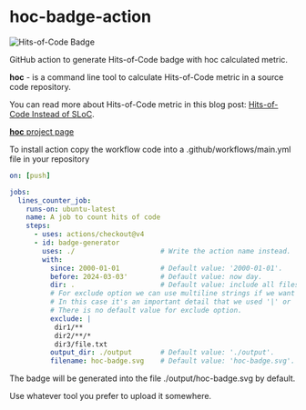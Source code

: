 # hoc-badge-action

![Hits-of-Code Badge](https://github.com/MikhailEpatko/hoc-badge-action/blob/image-data/hoc-badge.svg)

GitHub action to generate Hits-of-Code badge with hoc calculated metric.

**hoc** - is a command line tool to calculate Hits-of-Code metric
in a source code repository.

You can read more about Hits-of-Code metric in this blog post:
 [Hits-of-Code Instead of SLoC](http://www.yegor256.com/2014/11/14/hits-of-code.html).

[**hoc** project page](https://github.com/yegor256/hoc/tree/master)

To install action copy the workflow code into
a .github/workflows/main.yml file in your repository

```yaml
on: [push]

jobs:
  lines_counter_job:
    runs-on: ubuntu-latest
    name: A job to count hits of code
    steps:
      - uses: actions/checkout@v4
      - id: badge-generator
        uses: ./                     # Write the action name instead.
        with:
          since: 2000-01-01          # Default value: '2000-01-01'.
          before: 2024-03-03'        # Default value: now day.
          dir: .                     # Default value: include all files in the current directory.
          # For exclude option we can use multiline strings if we want to pass multiple values.
          # In this case it's an important detail that we used '|' or '|-' in the YAML. 
          # There is no default value for exclude option. 
          exclude: |                 
           dir1/**                   
           dir2/**/*                 
           dir3/file.txt             
          output_dir: ./output       # Default value: './output'.
          filename: hoc-badge.svg    # Default value: 'hoc-badge.svg'.
```

The badge will be generated into the file ./output/hoc-badge.svg by default.

Use whatever tool you prefer to upload it somewhere.
